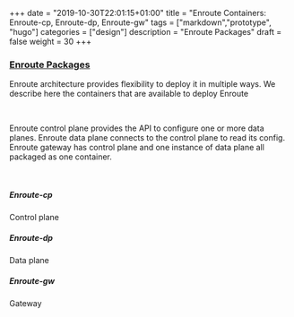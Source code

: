 +++
date = "2019-10-30T22:01:15+01:00"
title = "Enroute Containers: Enroute-cp, Enroute-dp, Enroute-gw"
tags = ["markdown","prototype", "hugo"]
categories = ["design"]
description = "Enroute Packages"
draft = false
weight = 30
+++

<h3 class="section-head" id="h-livetabs"><a href="#h-livetabs">Enroute Packages</a></h3>
<p>Enroute architecture provides flexibility to deploy it in multiple ways. We describe here the containers that are available to deploy Enroute</p>
<br/>

<p>
Enroute control plane provides the API to configure one or more data planes. 
Enroute data plane connects to the control plane to read its config.
Enroute gateway has control plane and one instance of data plane all packaged as one container. 
</p>

<br/>
<div class="example">
  <nav data-component="tabs" data-live=".tab-live" id="livetabs"></nav>
  <div class="tab-live" data-title="Enroute-cp" id="tab-cp">
    <h5>Enroute-cp</h5>
    <p>Control plane</p>
  </div>
  <div class="tab-live" data-title="Enroute-dp" id="tab-dp">
    <h5>Enroute-dp</h5>
    <p>Data plane</p>
  </div>
  <div class="tab-live" data-title="Enroute-gw" id="tab-gw">
    <h5>Enroute-gw</h5>
    <p>Gateway</p>
  </div>




